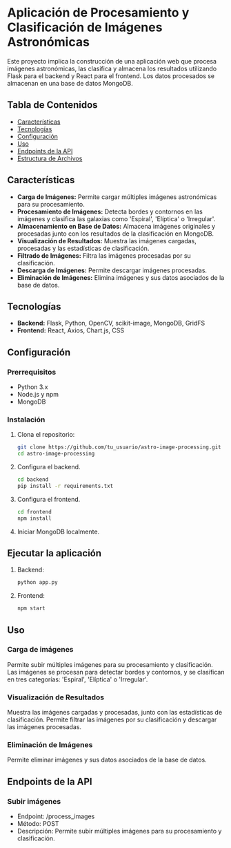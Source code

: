# Aplicación de Procesamiento y Clasificación de Imágenes Astronómicas

Este proyecto implica la construcción de una aplicación web que procesa imágenes astronómicas, las clasifica y almacena los resultados utilizando Flask para el backend y React para el frontend. Los datos procesados se almacenan en una base de datos MongoDB.

## Tabla de Contenidos

- [Características](#características)
- [Tecnologías](#tecnologías)
- [Configuración](#configuración)
- [Uso](#uso)
- [Endpoints de la API](#endpoints-de-la-api)
- [Estructura de Archivos](#estructura-de-archivos)

## Características

- **Carga de Imágenes:** Permite cargar múltiples imágenes astronómicas para su procesamiento.
- **Procesamiento de Imágenes:** Detecta bordes y contornos en las imágenes y clasifica las galaxias como 'Espiral', 'Elíptica' o 'Irregular'.
- **Almacenamiento en Base de Datos:** Almacena imágenes originales y procesadas junto con los resultados de la clasificación en MongoDB.
- **Visualización de Resultados:** Muestra las imágenes cargadas, procesadas y las estadísticas de clasificación.
- **Filtrado de Imágenes:** Filtra las imágenes procesadas por su clasificación.
- **Descarga de Imágenes:** Permite descargar imágenes procesadas.
- **Eliminación de Imágenes:** Elimina imágenes y sus datos asociados de la base de datos.

## Tecnologías

- **Backend:** Flask, Python, OpenCV, scikit-image, MongoDB, GridFS
- **Frontend:** React, Axios, Chart.js, CSS

## Configuración

### Prerrequisitos

- Python 3.x
- Node.js y npm
- MongoDB

### Instalación

1. Clona el repositorio:
   ```bash
   git clone https://github.com/tu_usuario/astro-image-processing.git
   cd astro-image-processing

2. Configura el backend.
   ```bash
   cd backend
   pip install -r requirements.txt

3. Configura el frontend.
   ```bash
   cd frontend
   npm install

4. Iniciar MongoDB localmente.

## Ejecutar la aplicación

1. Backend:
   ```bash
   python app.py

2. Frontend:
   ```bash
   npm start

## Uso

### Carga de imágenes

Permite subir múltiples imágenes para su procesamiento y clasificación. Las imágenes se procesan para detectar bordes y contornos, y se clasifican en tres categorías: 'Espiral', 'Elíptica' o 'Irregular'.

### Visualización de Resultados

Muestra las imágenes cargadas y procesadas, junto con las estadísticas de clasificación. Permite filtrar las imágenes por su clasificación y descargar las imágenes procesadas.

### Eliminación de Imágenes

Permite eliminar imágenes y sus datos asociados de la base de datos.

## Endpoints de la API

### Subir imágenes

- Endpoint: /process_images
- Método: POST
- Descripción: Permite subir múltiples imágenes para su procesamiento y clasificación.
